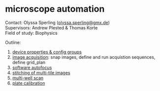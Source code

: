 # microscope automation

Contact: Olyssa Sperling (olyssa.sperling@gmx.de) <br/>
Supervisors: Andrew Plested & Thomas Korte <br/>
Field of study: Biophysics <br/>

Outline:
1. [device properties & config groups](https://github.com/olxssa/microscope_automation/blob/master/pymmcore-plus/1_pymmcore_plus.ipynb)
2. [image acquisition](https://github.com/olxssa/microscope_automation/blob/master/pymmcore-plus/2_image_acquisition.ipynb): snap images, define and run acquistion sequences, define grid_plan
3. [software autofocus](https://github.com/olxssa/microscope_automation/blob/master/pymmcore-plus/3_software_autofocus.ipynb)
4. [stitching of multi-tile images](https://github.com/olxssa/microscope_automation/blob/master/pymmcore-plus/4_stitching.ipynb)
5. [multi-well scan](https://github.com/olxssa/microscope_automation/blob/master/pymmcore-plus/5_multi_well_scan.ipynb)
6. [plate calibration](https://github.com/olxssa/microscope_automation/blob/master/pymmcore-plus/6_plate_calibration.ipynb)
